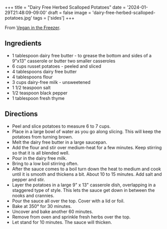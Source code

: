 +++
title = "Dairy Free Herbed Scalloped Potatoes"
date = '2024-01-29T21:48:09-09:00'
draft = false
image = 'dairy-free-herbed-scalloped-potatoes.jpg'
tags = ['sides']
+++

From [Vegan in the Freezer](https://veganinthefreezer.com/dairy-free-herbed-scalloped-potatoes/).

## Ingredients
* 1 tablespoon dairy free butter - to grease the bottom and sides of a 9"x13" casserole or butter two smaller casseroles
* 6 cups russet potatoes - peeled and sliced
* 4 tablespoons dairy free butter
* 4 tablespoons flour
* 3 cups dairy-free milk - unsweetened
* 1 1/2 teaspoon salt
* 1/2 teaspoon black pepper
* 1 tablespoon fresh thyme

## Directions
* Peel and slice potatoes to measure 6 to 7 cups.
* Place in a large bowl of water as you go along slicing. This will keep the potatoes from turning brown.
* Melt the dairy free butter in a large saucepan.
* Add the flour and stir over medium-heat for a few minutes. Keep stirring so that it is all blended well.
* Pour in the dairy free milk.
* Bring to a low boil stirring often.
* After the sauce comes to a boil turn down the heat to medium and cook until it is smooth and thickens a bit. About 10 to 15 minutes.  Add salt and pepper and stir.
* Layer the potatoes in a large 9" x 13" casserole dish, overlapping in a staggered type of style. This lets the sauce get down in between the nooks and crannies.
* Pour the sauce all over the top.  Cover with a lid or foil.
* Bake at 350° for 30 minutes.
* Uncover and bake another 60 minutes.
* Remove from oven and sprinkle fresh herbs over the top.
* Let stand for 10 minutes. The sauce will thicken.
